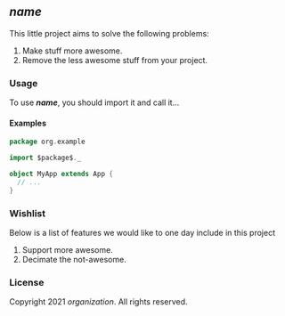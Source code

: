 ## $name$

This little project aims to solve the following problems:

1. Make stuff more awesome.
2. Remove the less awesome stuff from your project.

### Usage

To use **$name$**, you should import it and call it...

#### Examples

```scala
package org.example

import $package$._

object MyApp extends App {
  // ...
}
```

### Wishlist

Below is a list of features we would like to one day include in this project

1. Support more awesome.
2. Decimate the not-awesome.

### License

Copyright 2021 $organization$. All rights reserved.
